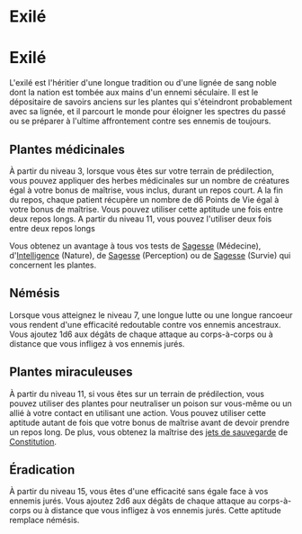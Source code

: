 [][Items]

# Exilé

[][Generic]

# Exilé

L'exilé est l'héritier d'une longue tradition ou d'une lignée de sang noble dont la nation est tombée aux mains d'un ennemi séculaire. Il est le dépositaire de savoirs anciens sur les plantes qui s'éteindront probablement avec sa lignée, et il parcourt le monde pour éloigner les spectres du passé ou se préparer à l'ultime affrontement contre ses ennemis de toujours.

[][Generic]

## Plantes médicinales

À partir du niveau 3, lorsque vous êtes sur votre terrain de prédilection, vous pouvez appliquer des herbes médicinales sur un nombre de créatures égal à votre bonus de maîtrise, vous inclus, durant un repos court. A la fin du repos, chaque patient récupère un nombre de d6 Points de Vie égal à votre bonus de maîtrise. Vous pouvez utiliser cette aptitude une fois entre deux repos longs. A partir du niveau 11, vous pouvez l'utiliser deux fois entre deux repos longs

Vous obtenez un avantage à tous vos tests de [Sagesse] (Médecine), d'[Intelligence] (Nature), de [Sagesse] (Perception) ou de [Sagesse] (Survie) qui concernent les plantes.

[][Generic]

## Némésis

Lorsque vous atteignez le niveau 7, une longue lutte ou une longue rancoeur vous rendent d'une efficacité redoutable contre vos ennemis ancestraux. Vous ajoutez 1d6 aux dégâts de chaque attaque au corps-à-corps ou à distance que vous infligez à vos ennemis jurés.

[][Generic]

## Plantes miraculeuses

À partir du niveau 11, si vous êtes sur un terrain de prédilection, vous pouvez utiliser des plantes pour neutraliser un poison sur vous-même ou un allié à votre contact en utilisant une action. Vous pouvez utiliser cette aptitude autant de fois que votre bonus de maîtrise avant de devoir prendre un repos long. De plus, vous obtenez la maîtrise des [jets de sauvegarde] de [Constitution].

[][Generic]

## Éradication

À partir du niveau 15, vous êtes d'une efficacité sans égale face à vos ennemis jurés. Vous ajoutez 2d6 aux dégâts de chaque attaque au corps-à-corps ou à distance que vous infligez à vos ennemis jurés. Cette aptitude remplace némésis.

[Constitution]: abilities_hd.md#constitution
[Intelligence]: abilities_hd.md#intelligence
[jets de sauvegarde]: abilities_hd.md#jets-de-sauvegarde
[Sagesse]: abilities_hd.md#sagesse


[Items]: #
[Generic]: #
